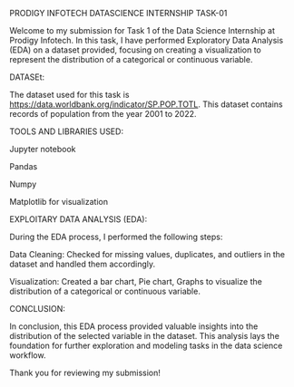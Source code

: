 PRODIGY INFOTECH DATASCIENCE INTERNSHIP TASK-01

Welcome to my submission for Task 1 of the Data Science Internship at Prodigy Infotech. In this task, I have performed Exploratory Data Analysis (EDA) on a dataset provided, focusing on creating a visualization to represent the distribution of a categorical or continuous variable.

DATASEt:

The dataset used for this task is https://data.worldbank.org/indicator/SP.POP.TOTL. This dataset contains records of population from the year 2001 to 2022.

TOOLS AND LIBRARIES USED:

Jupyter notebook

Pandas

Numpy

Matplotlib for visualization

EXPLOITARY DATA ANALYSIS (EDA):

During the EDA process, I performed the following steps:

Data Cleaning: Checked for missing values, duplicates, and outliers in the dataset and handled them accordingly.

Visualization: Created a bar chart, Pie chart, Graphs to visualize the distribution of a categorical or continuous variable.

CONCLUSION:

In conclusion, this EDA process provided valuable insights into the distribution of the selected variable in the dataset. This analysis lays the foundation for further exploration and modeling tasks in the data science workflow.

Thank you for reviewing my submission!
